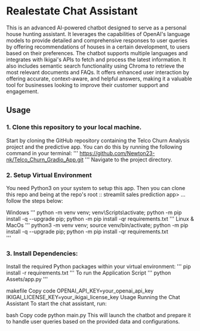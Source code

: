 # Realestate Chat Assistant
This is an advanced AI-powered chatbot designed to serve as a personal house hunting assistant. It leverages the capabilities of OpenAI's language models to provide detailed and comprehensive responses to user queries by offering recommendations of houses in a certain development, to users based on their preferences. The chatbot supports multiple languages and integrates with Ikigai's APIs to fetch and process the latest information. It also includes semantic search functionality using Chroma to retrieve the most relevant documents and FAQs. It offers enhanced user interaction by offering accurate, context-aware, and helpful answers, making it a valuable tool for businesses looking to improve their customer support and engagement.

## Usage
### 1. Clone this repository to your local machine.
Start by cloning the GitHub repository containing the Telco Churn Analysis project and the predictive app. You can do this by running the following command in your terminal:
'''
https://github.com/Newton23-nk/Telco_Churn_Gradio_App.git
'''
Navigate to the project directory.
### 2. Setup Virtual Environment
You need Python3 on your system to setup this app. Then you can clone this repo and being at the repo's root :: streamlit sales prediction app> ... follow the steps below:

Windows
'''
    python -m venv venv; venv\Scripts\activate; python -m pip install -q --upgrade pip; python -m pip install -qr requirements.txt 
'''
Linux & MacOs
'''
    python3 -m venv venv; source venv/bin/activate; python -m pip install -q --upgrade pip; python -m pip install -qr requirements.txt  
'''
### 3. Install Dependencies:
Install the required Python packages within your virtual environment:
'''
pip install -r requirements.txt
'''
To run the Application Script
'''
python Assets/app.py
'''


















makefile
Copy code
OPENAI_API_KEY=your_openai_api_key
IKIGAI_LICENSE_KEY=your_ikigai_license_key
Usage
Running the Chat Assistant
To start the chat assistant, run:

bash
Copy code
python main.py
This will launch the chatbot and prepare it to handle user queries based on the provided data and configurations.